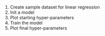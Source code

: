 1. Create sample dataset for linear regression
2. Init a model
3. Plot starting hyper-parameters
4. Train the model
5. Plot final hyper-parameters
